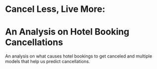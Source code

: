 # Cancel Less, Live More:
# An Analysis on Hotel Booking Cancellations

An analysis on what causes hotel bookings to get canceled and multiple models that help us predict cancellations.
